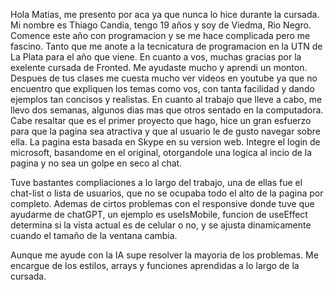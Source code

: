 Hola Matias, me presento por aca ya que nunca lo hice durante la cursada. Mi nombre es Thiago Candia, tengo 19 años y soy de Viedma, Rio Negro. Comence este año con programacion y se me hace complicada pero me fascino. Tanto que me anote a la tecnicatura de programacion en la UTN de La Plata para el año que viene. 
En cuanto a vos, muchas gracias por la exelente cursada de Fronted. Me ayudaste mucho y aprendi un monton. Despues de tus clases me cuesta mucho ver videos en youtube ya que no encuentro que expliquen los temas como vos, con tanta facilidad y dando ejemplos tan concisos y realistas. En cuanto al trabajo que lleve a cabo, me llevo dos semanas, algunos dias mas que otros sentado en la computadora. Cabe resaltar que es el primer proyecto que hago, hice un gran esfuerzo para que la pagina sea atractiva y que al usuario le de gusto navegar sobre ella. La pagina esta basada en Skype en su version web. Integre el login de microsoft, basandome en el original, otorgandole una logica al incio de la pagina y no sea un golpe en seco al chat.

Tuve bastantes compliaciones a lo largo del trabajo, una de ellas fue el chat-list o lista de usuarios, que no se ocupaba todo el alto de la pagina por completo. Ademas de cirtos problemas con el responsive donde tuve que ayudarme de chatGPT, un ejemplo es useIsMobile, funcion de useEffect determina si la vista actual es de celular o no, y se ajusta dinamicamente cuando el tamaño de la ventana cambia. 

Aunque me ayude con la IA supe resolver la mayoria de los problemas. Me encargue de los estilos, arrays y funciones aprendidas a lo largo de la cursada.
